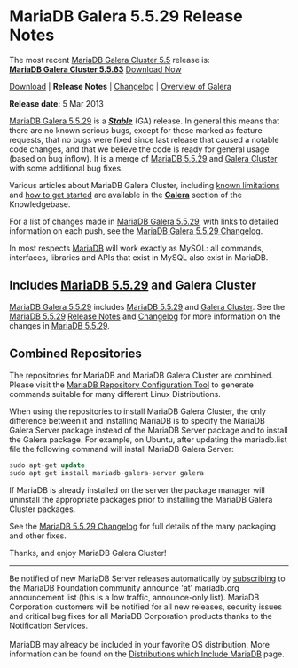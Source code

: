 # MariaDB Galera 5.5.29 Release Notes

The most recent [MariaDB Galera Cluster 5.5](/kb/en/galera/) release is:<br>
<span class="cstm-style lead"><strong>[MariaDB Galera Cluster 5.5.63](/replication/galera-cluster/mariadb-galera-cluster-releases/mariadb-galera-55-release-notes/mariadb-galera-cluster-5563-release-notes)</strong> [Download<span>&nbsp;</span>Now](https://downloads.mariadb.org/mariadb-galera/5.5)</span>

[Download](http://downloads.mariadb.org/mariadb-galera/5.5.29) |
<strong>Release Notes</strong> |
[Changelog](/replication/galera-cluster/mariadb-galera-cluster-releases/mariadb-galera-55-changelogs/mariadb-galera-5529-changelog) |
[Overview of Galera](/replication/galera-cluster/what-is-mariadb-galera-cluster)

<strong>Release date:</strong> 5 Mar 2013

[MariaDB Galera 5.5.29](/kb/en/mariadb-galera-cluster-5529-release-notes/) is a <strong><em>[Stable](/kb/en/release-criteria/)</em></strong> (GA) release. In general this means that there are no known serious bugs, except for those marked as feature requests, that no bugs were fixed since last release that caused a notable code changes, and that we believe the code is ready for general usage (based on bug inflow). It is a merge of [MariaDB 5.5.29](/kb/en/what-is-mariadb-55/) and [Galera Cluster](http://codership.com/content/using-galera-cluster) with some additional bug fixes.

Various articles about MariaDB Galera Cluster, including
[known limitations](/replication/galera-cluster/mariadb-galera-cluster-known-limitations) and
[how to get started](/replication/galera-cluster/getting-started-with-mariadb-galera-cluster) are
available in the <strong>[Galera](/kb/en/galera/)</strong> section of the Knowledgebase.

For a list of changes made in [MariaDB Galera 5.5.29](/kb/en/mariadb-galera-cluster-5529-release-notes/), with links to detailed
information on each push, see the
[MariaDB Galera 5.5.29 Changelog](/replication/galera-cluster/mariadb-galera-cluster-releases/mariadb-galera-55-changelogs/mariadb-galera-5529-changelog).

In most respects [MariaDB](/replication/optimization-and-tuning/query-optimizations/guiduuid-performance/mariadb) will work exactly as MySQL: all commands,
interfaces, libraries and APIs that exist in MySQL also exist in MariaDB.

## Includes [MariaDB 5.5.29](/kb/en/mariadb-5529-release-notes/) and Galera Cluster

[MariaDB Galera 5.5.29](/kb/en/mariadb-galera-cluster-5529-release-notes/) includes [MariaDB 5.5.29](/kb/en/mariadb-5529-release-notes/) and
[Galera Cluster](http://codership.com/content/using-galera-cluster). See the
[MariaDB 5.5.29](/kb/en/mariadb-5529-release-notes/) [Release Notes](/kb/en/mariadb-5529-release-notes/) and
[Changelog](/kb/en/mariadb-5529-changelog/) for more information on the changes in
[MariaDB 5.5.29](/kb/en/mariadb-5529-release-notes/).

## Combined Repositories

The repositories for MariaDB and MariaDB Galera Cluster are combined. Please
visit the
[MariaDB Repository Configuration Tool](https://downloads.mariadb.org/mariadb/repositories/)
to generate commands suitable for many different Linux Distributions.

When using the repositories to install MariaDB Galera Cluster, the only
difference between it and installing MariaDB is to specify the MariaDB Galera
Server package instead of the MariaDB Server package and to install the Galera
package. For example, on Ubuntu, after updating the mariadb.list file the
following command will install MariaDB Galera Server:

```sql
sudo apt-get update
sudo apt-get install mariadb-galera-server galera
```

If MariaDB is already installed on the server the package manager will
uninstall the appropriate packages prior to installing the MariaDB Galera
Cluster packages.

See the [MariaDB 5.5.29 Changelog](/kb/en/mariadb-5529-changelog/) for full details
of the many packaging and other fixes.

Thanks, and enjoy MariaDB Galera Cluster!

---

Be notified of new MariaDB Server releases automatically by [subscribing](https://lists.askmonty.org/cgi-bin/mailman/listinfo/announce) to the MariaDB Foundation community announce 'at' mariadb.org announcement list (this is a low traffic, announce-only list). MariaDB Corporation customers will be notified for all new releases, security issues and critical bug fixes for all MariaDB Corporation products thanks to the Notification Services.
<br><br>
MariaDB may already be included in your favorite OS distribution. More
information can be found on the
[Distributions which Include MariaDB](/mariadb-administration/getting-installing-and-upgrading-mariadb/binary-packages/distributions-which-include-mariadb)
page.